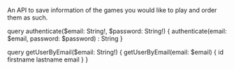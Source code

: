 An API to save information of the games you would like to play and order them as such.


query authenticate($email: String!, $password: String!) {
  authenticate(email: $email, password: $password) : String
}

query getUserByEmail($email: String!) {
  getUserByEmail(email: $email) {
    id
    firstname
    lastname
    email
  }
}
